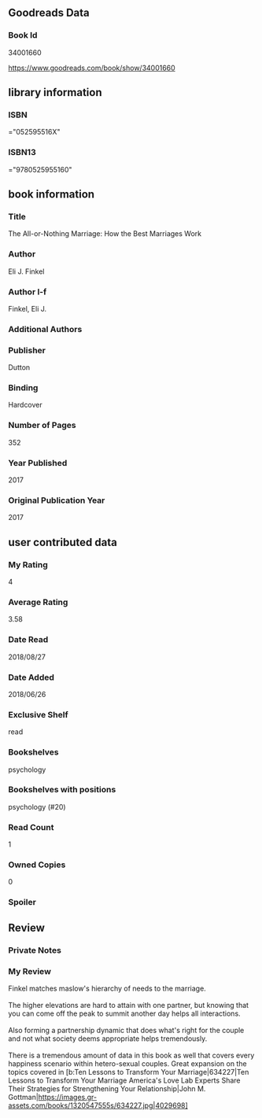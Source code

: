 <!-- This template shows how to bulk convert all columns of data into one markdown file -->
<!-- caveat: KeyError if there's a mismatch. Empty values output nothing -->

## Goodreads Data

### Book Id 

34001660

https://www.goodreads.com/book/show/34001660

## library information

### ISBN 
="052595516X"

### ISBN13 
="9780525955160"

## book information

### Title
The All-or-Nothing Marriage: How the Best Marriages Work

### Author 
Eli J. Finkel

### Author l-f 
Finkel, Eli J.

### Additional Authors


### Publisher 
Dutton

### Binding
Hardcover

### Number of Pages
352

### Year Published
2017

### Original Publication Year 
2017

## user contributed data

### My Rating
4

### Average Rating
3.58

### Date Read
2018/08/27

### Date Added
2018/06/26

### Exclusive Shelf
read

### Bookshelves
psychology

### Bookshelves with positions
psychology (#20)

### Read Count
1

### Owned Copies
0

### Spoiler 


## Review

### Private Notes


### My Review
Finkel matches maslow's hierarchy of needs to the marriage.<br/><br/>The higher elevations are hard to attain with one partner, but knowing that you can come off the peak to summit another day helps all interactions.<br/><br/>Also forming a partnership dynamic that does what's right for the couple and not what society deems appropriate helps tremendously.<br/><br/>There is a tremendous amount of data in this book as well that covers every happiness scenario within hetero-sexual couples. Great expansion on the topics covered in [b:Ten Lessons to Transform Your Marriage|634227|Ten Lessons to Transform Your Marriage  America's Love Lab Experts Share Their Strategies for Strengthening Your Relationship|John M. Gottman|https://images.gr-assets.com/books/1320547555s/634227.jpg|4029698]